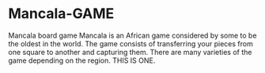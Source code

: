 # Mancala-GAME
Mancala board game
Mancala is an African game considered by some to be the oldest in the world. 
The game consists of transferring your pieces from one square to another and capturing them.
There are many varieties of the game depending on the region. THIS IS ONE.
